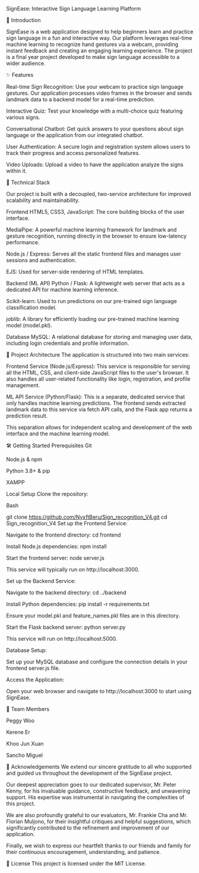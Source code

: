 SignEase: Interactive Sign Language Learning Platform

🌟 Introduction

SignEase is a web application designed to help beginners learn and practice sign language in a fun and interactive way. Our platform leverages real-time machine learning to recognize hand gestures via a webcam, providing instant feedback and creating an engaging learning experience. The project is a final year project developed to make sign language accessible to a wider audience.

✨ Features

Real-time Sign Recognition: Use your webcam to practice sign language gestures. Our application processes video frames in the browser and sends landmark data to a backend model for a real-time prediction.

Interactive Quiz: Test your knowledge with a multi-choice quiz featuring various signs.

Conversational Chatbot: Get quick answers to your questions about sign language or the application from our integrated chatbot.

User Authentication: A secure login and registration system allows users to track their progress and access personalized features.

Video Uploads: Upload a video to have the application analyze the signs within it.

🚀 Technical Stack

Our project is built with a decoupled, two-service architecture for improved scalability and maintainability.

Frontend
HTML5, CSS3, JavaScript: The core building blocks of the user interface.

MediaPipe: A powerful machine learning framework for landmark and gesture recognition, running directly in the browser to ensure low-latency performance.

Node.js / Express: Serves all the static frontend files and manages user sessions and authentication.

EJS: Used for server-side rendering of HTML templates.

Backend (ML API)
Python / Flask: A lightweight web server that acts as a dedicated API for machine learning inference.

Scikit-learn: Used to run predictions on our pre-trained sign language classification model.

joblib: A library for efficiently loading our pre-trained machine learning model (model.pkl).

Database
MySQL: A relational database for storing and managing user data, including login credentials and profile information.

📁 Project Architecture
The application is structured into two main services:

Frontend Service (Node.js/Express): This service is responsible for serving all the HTML, CSS, and client-side JavaScript files to the user's browser. It also handles all user-related functionality like login, registration, and profile management.

ML API Service (Python/Flask): This is a separate, dedicated service that only handles machine learning predictions. The frontend sends extracted landmark data to this service via fetch API calls, and the Flask app returns a prediction result.

This separation allows for independent scaling and development of the web interface and the machine learning model.

🛠️ Getting Started
Prerequisites
Git

Node.js & npm

Python 3.8+ & pip

XAMPP

Local Setup
Clone the repository:

Bash

git clone https://github.com/NyxftBeru/Sign_recognition_V4.git
cd Sign_recognition_V4
Set up the Frontend Service:

Navigate to the frontend directory: cd frontend

Install Node.js dependencies: npm install

Start the frontend server: node server.js

This service will typically run on http://localhost:3000.

Set up the Backend Service:

Navigate to the backend directory: cd ../backend

Install Python dependencies: pip install -r requirements.txt

Ensure your model.pkl and feature_names.pkl files are in this directory.

Start the Flask backend server: python server.py

This service will run on http://localhost:5000.

Database Setup:

Set up your MySQL database and configure the connection details in your frontend server.js file.

Access the Application:

Open your web browser and navigate to http://localhost:3000 to start using SignEase.

👥 Team Members

Peggy Woo

Kerene Er

Khoo Jun Xuan

Sancho Miguel

🙏 Acknowledgements
We extend our sincere gratitude to all who supported and guided us throughout the development of the SignEase project.

Our deepest appreciation goes to our dedicated supervisor, Mr. Peter Kenny, for his invaluable guidance, constructive feedback, and unwavering support. His expertise was instrumental in navigating the complexities of this project.

We are also profoundly grateful to our evaluators, Mr. Frankie Cha and Mr. Florian Muljono, for their insightful critiques and helpful suggestions, which significantly contributed to the refinement and improvement of our application.

Finally, we wish to express our heartfelt thanks to our friends and family for their continuous encouragement, understanding, and patience.

📝 License
This project is licensed under the MIT License.
